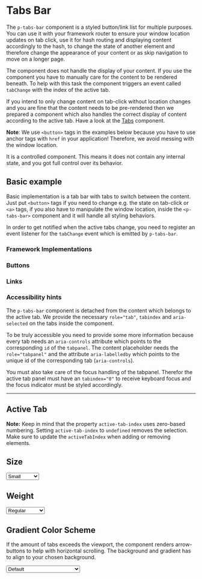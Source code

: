 # Tabs Bar

The `p-tabs-bar` component is a styled button/link list for multiple purposes. You can use it with your framework router
to ensure your window location updates on tab click, use it for hash routing and displaying content accordingly to the
hash, to change the state of another element and therefore change the appearance of your content or as skip navigation
to move on a longer page.

The component does not handle the display of your content. If you use the component you have to manually care for the
content to be rendered beneath. To help with this task the component triggers an event called `tabChange` with the index
of the active tab.

If you intend to only change content on tab-click without location changes and you are fine that the content needs to be
pre-rendered then we prepared a component which also handles the correct display of content according to the active tab.
Have a look at the [Tabs](components/tabs) component.

**Note**: We use `<button>` tags in the examples below because you have to use anchor tags with `href`
in your application! Therefore, we avoid messing with the window location.

It is a controlled component. This means it does not contain any internal state, and you got full control over its
behavior.

<TableOfContents></TableOfContents>

## Basic example

Basic implementation is a tab bar with tabs to switch between the content. Just put `<button>` tags if you need to
change e.g. the state on tab-click or `<a>`
tags, if you also have to manipulate the window location, inside the `<p-tabs-bar>` component and it will handle all
styling behaviors.

In order to get notified when the active tabs change, you need to register an event listener for the `tabChange` event
which is emitted by `p-tabs-bar`.

### Framework Implementations

<Playground :frameworkMarkup="frameworks"></Playground>

### Buttons

<Playground :markup="basicButton" :config="config"></Playground>

### Links

<Playground :markup="basicAnchor" :config="config"></Playground>

### <A11yIcon></A11yIcon> Accessibility hints

The `p-tabs-bar` component is detached from the content which belongs to the active tab. We provide the
necessary `role="tab"`, `tabindex` and `aria-selected` on the tabs inside the component.

To be truly accessible you need to provide some more information because every tab needs an `aria-controls` attribute
which points to the corresponding `id` of the `tabpanel`. The content placeholder needs the `role="tabpanel"` and the
attribute `aria-labelledby` which points to the unique id of the corresponding tab (`aria-controls`).

You must also take care of the focus handling of the tabpanel. Therefor the active tab panel must have an `tabindex="0"`
to receive keyboard focus and the focus indicator must be styled accordingly.

<Playground class="playground-tabs-bar" :frameworkMarkup="codeExample" :markup="accessibility" :config="config"></Playground>

---

## Active Tab

**Note:** Keep in mind that the property `active-tab-index` uses zero-based numbering. Setting `active-tab-index`
to `undefined` removes the selection. Make sure to update the `activeTabIndex` when adding or removing elements.

<Playground class="playground-tabs-bar" :markup="activeTab" :config="config"></Playground>

## Size

<Playground :markup="sizeMarkup" :config="config">
  <select v-model="size" aria-label="Select size">
    <option disabled>Select size</option>
    <option value="small">Small</option>
    <option value="medium">Medium</option>
  </select>
</Playground>

## Weight

<Playground :markup="weightMarkup" :config="config">
  <select v-model="weight" aria-label="Select weight">
    <option disabled>Select weight</option>
    <option value="regular">Regular</option>
    <option value="semibold">SemiBold</option>
  </select>
</Playground>

## Gradient Color Scheme

If the amount of tabs exceeds the viewport, the component renders arrow-buttons to help with horizontal scrolling. The
background and gradient has to align to your chosen background.

<Playground :markup="gradientMarkup" :config="{ ...config, colorScheme: gradientColorScheme }">
  <select v-model="gradientColorScheme" aria-label="Select color scheme">
    <option disabled>Select gradient-color-scheme</option>
    <option value="default">Default</option>
    <option value="surface">Surface</option>
  </select>
</Playground>

<script lang="ts">
import Vue from 'vue';
import Component from 'vue-class-component';
import { getTabsBarCodeSamples } from '@porsche-design-system/shared';

const buildButton = (name: string) => `  <button type="button">Tab ${name}</button>`;
const buildAnchor = (name: string) => `  <a href="https://porsche.com" target="_blank">Tab ${name}</a>`;
const buildTabPanel = (id: number) => `<div id="tab-panel-${id}" hidden tabindex="-1" role="tabpanel" aria-labelledby="tab-item-${id}">
  <p-text>Your content of Tab ${id}</p-text> 
</div>`;
  
@Component
export default class Code extends Vue {
  config = { themeable: true };

  codeExample = getTabsBarCodeSamples();

  frameworks = {
    'vanilla-js': `tabsBar.addEventListener('tabChange', (e) => {
  e.target.activeTabIndex = e.detail.activeTabIndex;
});`,
    angular: `import { Component } from '@angular/core';
import type { TabChangeEvent } from '@porsche-design-system/components-angular';

@Component({
  selector: 'tabs-bar-page',
  template: \`<p-tabs-bar [activeTabIndex]="tabIndex" (tabChange)="onTabChange($event)">...</p-tabs-bar>\`,
})
export class TabsBarPage {
  tabIndex: number;

  onTabChange(e: CustomEvent<TabChangeEvent>) {
    this.tabIndex = e.detail.activeTabIndex;
  }
}`,
    react: `import { useCallback, useState } from 'react';
import { PTabsBar } from '@porsche-design-system/components-react';
import type { TabChangeEvent } from '@porsche-design-system/components-react';

const TabsBarPage = (): JSX.Element => {
  const [tabIndex, setTabIndex] = useState<number>();
  const onTabChange = useCallback((e: CustomEvent<TabChangeEvent>) => {
    setTabIndex(e.detail.activeTabIndex);
  }, []);

  return <PTabsBar activeTabIndex={tabIndex} onTabChange={onTabChange}>...</PTabsBar>
}`,
    };

  weight = 'semibold';
  size = 'medium';
  gradientColorScheme = 'surface';

  basicButton =
    `<p-tabs-bar>
${['One', 'Two', 'Three'].map(buildButton).join('\n')}
</p-tabs-bar>`;

  basicAnchor =
    `<p-tabs-bar>
${['One', 'Two', 'Three'].map(buildAnchor).join('\n')}
</p-tabs-bar>`;

  accessibility = 
    `<p-tabs-bar active-tab-index="0">
  <button type="button" id="tab-item-1" aria-controls="tab-panel-1">Tab One</button>
  <button type="button" id="tab-item-2" aria-controls="tab-panel-2">Tab Two</button>
  <button type="button" id="tab-item-3" aria-controls="tab-panel-3">Tab Three</button>
</p-tabs-bar>
 
    ${[1, 2, 3].map(buildTabPanel).join('\n')}`;

  get sizeMarkup() {
    return `<p-tabs-bar size="${this.size}">
${['One', 'Two', 'Three'].map(buildButton).join('\n')}
</p-tabs-bar>`;
  }

  get weightMarkup() {
    return `<p-tabs-bar weight="${this.weight}">
${['One', 'Two', 'Three'].map(buildButton).join('\n')}
</p-tabs-bar>`;
  }
    
  get gradientMarkup() {
    return `<p-tabs-bar gradient-color-scheme="${this.gradientColorScheme}">
${['One', 'Two', 'Three', 'Four', 'Five', 'Six', 'Seven', 'Eight', 'Nine', 'Ten', 'Eleven', 'Twelve', 'Thirteen', 'Fourteen', 'Fifteen', 'Sixteen', 'Seventeen', 'Eighteen', 'Nineteen', 'Twenty'].map(buildButton).join('\n')}
</p-tabs-bar>`;
  }
    
  activeTab =
    `<p-tabs-bar active-tab-index="0">
${['One', 'Two', 'Three'].map(buildButton).join('\n')}
</p-tabs-bar>`;

  updateActiveTabIndex(tabsBar: HTMLElement, newIndex: number = 0) {
    /* manipulate code only in order to not rerender component and loose animations */
    const example = tabsBar.parentElement.parentElement;
    const demo = example.querySelector('.demo');
    const code = example.querySelector('code');

    /* manipulate hidden attribute in code of accessibility playground */
    const panels = Array.from(demo.querySelectorAll('[role="tabpanel"]'));
    panels.forEach((panel, i) => {
      if (i === newIndex) {
        panel.removeAttribute('hidden');
        panel.setAttribute('tabindex', '0');
      } else {
        panel.setAttribute('hidden', '');
        panel.setAttribute('tabindex', '-1');
      }
    });
  };

  mounted() {
    /* initially update tabsBars with activeTabIndex in playground */
    this.updateAndRegister();
    
    /* theme switch needs to register event listeners again */
    const themeTabs = this.$el.querySelectorAll('.playground > p-tabs-bar');
    themeTabs.forEach(tab => tab.addEventListener('tabChange', () => {
      this.updateAndRegister(); 
    }));    
  }
  
  updated() {
    this.registerEvents();
  }

  updateAndRegister() {
    this.updateActiveTabIndex(this.$el.querySelector('.playground-tabs-bar .example p-tabs-bar'));      
    this.registerEvents();
  }
  
  registerEvents() {
    const tabsBars = this.$el.querySelectorAll('.playground:not(.playground-tabs-bar) .example .demo p-tabs-bar');
    tabsBars.forEach(tabsBar => tabsBar.addEventListener('tabChange', this.onTabChange));

    /* bind tabsBars with activeTabIndex set as attribute */
    const tabsBarsWithActiveIndex = this.$el.querySelectorAll('.playground-tabs-bar .example .demo p-tabs-bar');
    tabsBarsWithActiveIndex.forEach(tabsBar => tabsBar.addEventListener('tabChange', (e: CustomEvent<TabChangeEvent>)=> {
      this.onTabChange(e);
      this.updateActiveTabIndex(e.target, e.detail.activeTabIndex);
    }));
  }

  onTabChange = (e: CustomEvent) => {
    e.target.activeTabIndex = e.detail.activeTabIndex;
  }
}
</script>

<style scoped lang="scss">
  @import '~@porsche-design-system/utilities/scss';

  :deep(div[role=tabpanel]) {
    outline: 1px solid transparent;
    outline-offset: 2px;
    margin-top: p-px-to-rem(8px);
  }

  :deep(.example--light div[role=tabpanel]:focus) {
    outline-color: #000;
  }

  :deep(.example--dark div[role=tabpanel]:focus) {
    outline-color: #FFF;
  }

  :deep(div[role=tabpanel]:focus:not(:focus-visible)) {
    outline-color: transparent;
  }
</style>